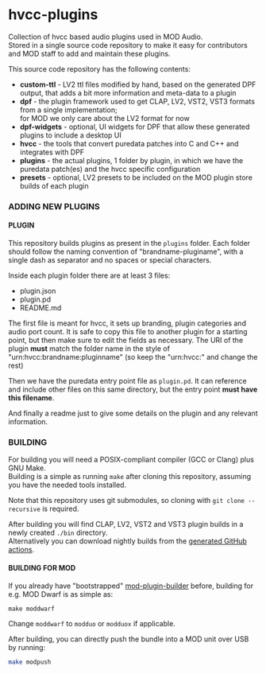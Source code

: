 hvcc-plugins
============

Collection of hvcc based audio plugins used in MOD Audio.  
Stored in a single source code repository to make it easy for contributors and MOD staff to add and maintain these plugins.

This source code repository has the following contents:

- **custom-ttl** - LV2 ttl files modified by hand, based on the generated DPF output, that adds a bit more information and meta-data to a plugin
- **dpf** - the plugin framework used to get CLAP, LV2, VST2, VST3 formats from a single implementation;  
for MOD we only care about the LV2 format for now
- **dpf-widgets** - optional, UI widgets for DPF that allow these generated plugins to include a desktop UI
- **hvcc** - the tools that convert puredata patches into C and C++ and integrates with DPF
- **plugins** - the actual plugins, 1 folder by plugin, in which we have the puredata patch(es) and the hvcc specific configuration
- **presets** - optional, LV2 presets to be included on the MOD plugin store builds of each plugin

### ADDING NEW PLUGINS

#### PLUGIN

This repository builds plugins as present in the `plugins` folder.
Each folder should follow the naming convention of "brandname-pluginame", with a single dash as separator and no spaces or special characters.

Inside each plugin folder there are at least 3 files:

- plugin.json
- plugin.pd
- README.md

The first file is meant for hvcc, it sets up branding, plugin categories and audio port count.
It is safe to copy this file to another plugin for a starting point, but then make sure to edit the fields as necessary.
The URI of the plugin **must** match the folder name in the style of "urn:hvcc:brandname:pluginname" (so keep the "urn:hvcc:" and change the rest)

Then we have the puredata entry point file as `plugin.pd`.
It can reference and include other files on this same directory, but the entry point **must have this filename**.

And finally a readme just to give some details on the plugin and any relevant information.

### BUILDING

For building you will need a POSIX-compliant compiler (GCC or Clang) plus GNU Make.  
Building is a simple as running `make` after cloning this repository, assuming you have the needed tools installed.

Note that this repository uses git submodules, so cloning with `git clone --recursive` is required.

After building you will find CLAP, LV2, VST2 and VST3 plugin builds in a newly created `./bin` directory.  
Alternatively you can download nightly builds from the [generated GitHub actions](https://github.com/moddevices/hvcc-plugins/actions/workflows/build.yml).

#### BUILDING FOR MOD

If you already have "bootstrapped" [mod-plugin-builder](https://github.com/moddevices/mod-plugin-builder) before, building for e.g. MOD Dwarf is as simple as:

```
make moddwarf
```

Change `moddwarf` to `modduo` or `modduox` if applicable.

After building, you can directly push the bundle into a MOD unit over USB by running:

```sh
make modpush
```
